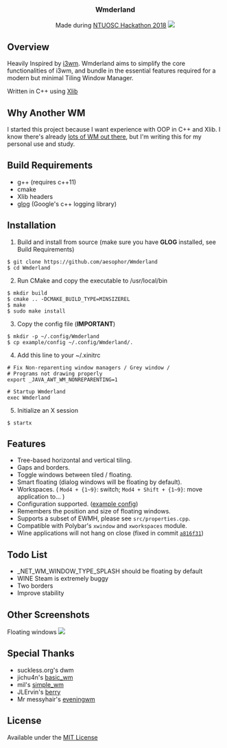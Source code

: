 <div align="center">
<h3>Wmderland</h3>
Made during <a href="https://www.facebook.com/events/256671588330840/">NTUOSC Hackathon 2018</a>
<img src="https://github.com/aesophor/Wmderland/raw/master/assets/tiling.png">
</div>

## Overview
Heavily Inspired by [i3wm](https://github.com/i3/i3). Wmderland aims to simplify the core functionalities of i3wm, and bundle in the essential features required for a modern but minimal Tiling Window Manager.

Written in C++ using [Xlib](https://en.wikipedia.org/wiki/Xlib)

## Why Another WM
I started this project because I want experience with OOP in C++ and Xlib. I know there's already [lots of WM out there](https://wiki.archlinux.org/index.php/Window_manager), but I'm writing this for my personal use and study.

## Build Requirements
* g++ (requires c++11)
* cmake
* Xlib headers
* [glog](https://github.com/google/glog) (Google's c++ logging library)

## Installation
1. Build and install from source (make sure you have **GLOG** installed, see Build Requirements)
```
$ git clone https://github.com/aesophor/Wmderland
$ cd Wmderland
```

2. Run CMake and copy the executable to /usr/local/bin
```
$ mkdir build
$ cmake .. -DCMAKE_BUILD_TYPE=MINSIZEREL
$ make
$ sudo make install
```

3. Copy the config file (**IMPORTANT**)
```
$ mkdir -p ~/.config/Wmderland
$ cp example/config ~/.config/Wmderland/.
```

4. Add this line to your ~/.xinitrc
```
# Fix Non-reparenting window managers / Grey window /
# Programs not drawing properly
export _JAVA_AWT_WM_NONREPARENTING=1

# Startup Wmderland
exec Wmderland
```

5. Initialize an X session
```
$ startx
```

## Features
* Tree-based horizontal and vertical tiling.
* Gaps and borders.
* Toggle windows between tiled / floating.
* Smart floating (dialog windows will be floating by default).
* Workspaces. ( `Mod4 + {1~9}`: switch; `Mod4 + Shift + {1~9}`: move application to... )
* Configuration supported. ([example config](https://github.com/aesophor/Wmderland/blob/master/example/config))
* Remembers the position and size of floating windows.
* Supports a subset of EWMH, please see `src/properties.cpp`.
* Compatible with Polybar's `xwindow` and `xworkspaces` module.
* Wine applications will not hang on close (fixed in commit [`a816f31`](https://github.com/aesophor/Wmderland/commit/a816f312d4f6b06865d36bbb565be95475d71719#comments))

## Todo List
* \_NET_WM_WINDOW_TYPE_SPLASH should be floating by default
* WINE Steam is extremely buggy
* Two borders
* Improve stability

## Other Screenshots
Floating windows
![](https://github.com/aesophor/Wmderland/raw/master/assets/floating.png)

## Special Thanks
* suckless.org's dwm
* jichu4n's [basic_wm](https://github.com/jichu4n/basic_wm)
* mil's [simple_wm](https://github.com/mil/simple-wm)
* JLErvin's [berry](https://github.com/JLErvin/berry)
* Mr messyhair's [eveningwm](https://gitlab.com/mrmessyhair/eveningwm/blob/master/eveningwm.c)

## License
Available under the [MIT License](https://github.com/aesophor/Wmderland/blob/master/LICENSE)
